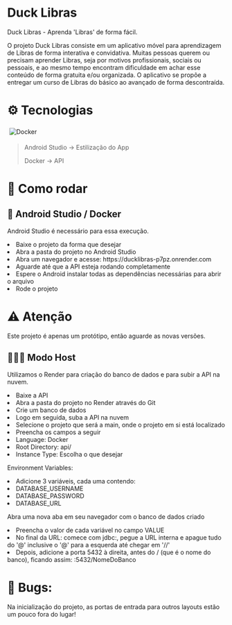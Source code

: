 # Duck Libras

Duck Libras - Aprenda 'Libras' de forma fácil.

O projeto Duck Libras consiste em um aplicativo móvel para aprendizagem de Libras de forma interativa e convidativa. Muitas pessoas querem ou precisam aprender Libras, seja por motivos profissionais, sociais ou pessoais, e ao mesmo tempo encontram dificuldade em achar esse conteúdo de forma gratuita e/ou organizada. O aplicativo se propõe a entregar um curso de Libras do básico ao avançado de forma descontraída.

# ⚙️ Tecnologias 

<div style="display: inline_block">
  <img style="padding: 5px;"  align="center" alt="Docker" src="https://img.shields.io/badge/Docker-8e00cd?style=for-the-badge&logo=docker&logoColor=white">
</div>

> <p>Android Studio -> Estilização do App</p>
> <p>Docker -> API</p>

# 🚀 Como rodar

## 🐳 Android Studio / Docker
Android Studio é necessário para essa execução.
<li>Baixe o projeto da forma que desejar</li>
<li>Abra a pasta do projeto no Android Studio</li>
<li>Abra um navegador e acesse: https://ducklibras-p7pz.onrender.com</li>
<li>Aguarde até que a API esteja rodando completamente</li>
<li>Espere o Android instalar todas as dependências necessárias para abrir o arquivo</li>
<li>Rode o projeto</li>

# ⚠️ Atenção
<p>Este projeto é apenas um protótipo, então aguarde as novas versões.</p>

## 👩🏻‍💻 Modo Host
Utilizamos o Render para criação do banco de dados e para subir a API na nuvem.
<li>Baixe a API</li>
<li>Abra a pasta do projeto no Render através do Git</li>
<li>Crie um banco de dados</li>
<li>Logo em seguida, suba a API na nuvem</li>
<li>Selecione o projeto que será a main, onde o projeto em si está localizado</li>
<li>Preencha os campos a seguir</li>
<li>Language: Docker</li>
<li>Root Directory: api/</li>
<li>Instance Type: Escolha o que desejar</li>

<p></p>

<p>Environment Variables: </p>
<li>Adicione 3 variáveis, cada uma contendo: </li>
<li>DATABASE_USERNAME</li>
<li>DATABASE_PASSWORD</li>
<li>DATABASE_URL</li>

<p></p>

<p>Abra uma nova aba em seu navegador com o banco de dados criado</p>
<li>Preencha o valor de cada variável no campo VALUE</li>
<li>No final da URL: comece com jdbc:, pegue a URL interna e apague tudo do '@' inclusive o '@' para a esquerda até chegar em '//'</li>
<li>Depois, adicione a porta 5432 à direita, antes do / (que é o nome do banco), ficando assim: :5432/NomeDoBanco</li>

# 🐞 Bugs:
<p>Na inicialização do projeto, as portas de entrada para outros layouts estão um pouco fora do lugar!</p>